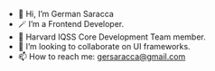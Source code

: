 - 👋 Hi, I’m German Saracca
- 🪄 I’m a Frontend Developer.
- 🏫 Harvard IQSS Core Development Team member.
- 🦉 I’m looking to collaborate on UI frameworks.
- 📫 How to reach me: gersaracca@gmail.com
